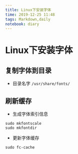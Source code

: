 ```yaml
---
title: Linux下安装字体
time: 2019-12-25 11:48
tags: Markdown,daily
notebook: diary
---
```


#  Linux下安装字体


## 复制字体到目录

- 目录名字 `/usr/share/fonts/`

## 刷新缓存

- 生成字体索引信息
```
sudo mkfontscale
sudo mkfontdir
```
- 更新字体缓存
```
sudo fc-cache
```


